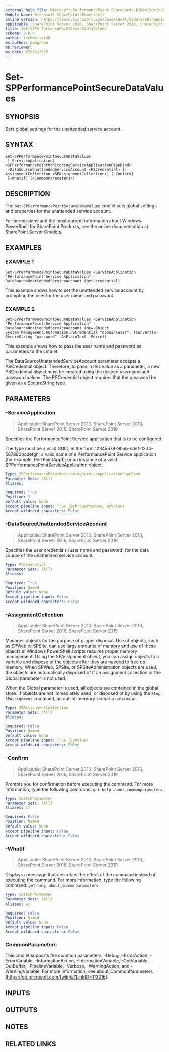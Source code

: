 ```yaml
---
external help file: Microsoft.PerformancePoint.Scorecards.BIMonitoringService.dll-help.xml
Module Name: Microsoft.SharePoint.Powershell
online version: https://learn.microsoft.com/powershell/module/sharepoint-server/set-spperformancepointsecuredatavalues
applicable: SharePoint Server 2010, SharePoint Server 2013, SharePoint Server 2016, SharePoint Server 2019
title: Set-SPPerformancePointSecureDataValues
schema: 2.0.0
author: techwriter40
ms.author: pamgreen
ms.reviewer:
ms.date: 07/16/2025
---
```


# Set-SPPerformancePointSecureDataValues

## SYNOPSIS
Sets global settings for the unattended service account.

## SYNTAX

```
Set-SPPerformancePointSecureDataValues
 [-ServiceApplication] <SPPerformancePointMonitoringServiceApplicationPipeBind>
 -DataSourceUnattendedServiceAccount <PSCredential> [-AssignmentCollection <SPAssignmentCollection>] [-Confirm]
 [-WhatIf] [<CommonParameters>]
```

## DESCRIPTION
The `Set-SPPerformancePointSecureDataValues` cmdlet sets global settings and properties for the unattended service account.

For permissions and the most current information about Windows PowerShell for SharePoint Products, see the online documentation at [SharePoint Server Cmdlets](https://learn.microsoft.com/powershell/sharepoint/sharepoint-server/sharepoint-server-cmdlets).

## EXAMPLES

### EXAMPLE 1
```
Set-SPPerformancePointSecureDataValues -ServiceApplication "PerformancePoint Service Application" -DataSourceUnattendedServiceAccount (get-credential)
```

This example shows how to set the unattended service account by prompting the user for the user name and password.

### EXAMPLE 2
```
Set-SPPerformancePointSecureDataValues -ServiceApplication "PerformancePoint Service Application" -DataSourceUnattendedServiceAccount (New-Object System.Management.Automation.PSCredential "domain\user", (ConvertTo-SecureString "password" -AsPlainText -Force))
```

This example shows how to pass the user name and password as parameters to the cmdlet.

The DataSourceUnattendedServiceAccount parameter accepts a PSCredential object.
Therefore, to pass in this value as a parameter, a new PSCredential object must be created using the desired username and password values.
The PSCredential object requires that the password be given as a SecureString type.

## PARAMETERS

### -ServiceApplication

> Applicable: SharePoint Server 2010, SharePoint Server 2013, SharePoint Server 2016, SharePoint Server 2019

Specifies the PerformancePoint Service application that is to be configured.

The type must be a valid GUID, in the form 12345678-90ab-cdef-1234-567890bcdefgh; a valid name of a PerformancePoint Service application (for example, PerfPointApp1); or an instance of a valid SPPerformancePointServiceApplication object.

```yaml
Type: SPPerformancePointMonitoringServiceApplicationPipeBind
Parameter Sets: (All)
Aliases:

Required: True
Position: 1
Default value: None
Accept pipeline input: True (ByPropertyName, ByValue)
Accept wildcard characters: False
```

### -DataSourceUnattendedServiceAccount

> Applicable: SharePoint Server 2010, SharePoint Server 2013, SharePoint Server 2016, SharePoint Server 2019

Specifies the user credentials (user name and password) for the data source of the unattended service account.

```yaml
Type: PSCredential
Parameter Sets: (All)
Aliases:

Required: True
Position: Named
Default value: None
Accept pipeline input: False
Accept wildcard characters: False
```

### -AssignmentCollection

> Applicable: SharePoint Server 2010, SharePoint Server 2013, SharePoint Server 2016, SharePoint Server 2019

Manages objects for the purpose of proper disposal.
Use of objects, such as SPWeb or SPSite, can use large amounts of memory and use of these objects in Windows PowerShell scripts requires proper memory management.
Using the SPAssignment object, you can assign objects to a variable and dispose of the objects after they are needed to free up memory.
When SPWeb, SPSite, or SPSiteAdministration objects are used, the objects are automatically disposed of if an assignment collection or the Global parameter is not used.

When the Global parameter is used, all objects are contained in the global store.
If objects are not immediately used, or disposed of by using the `Stop-SPAssignment` command, an out-of-memory scenario can occur.

```yaml
Type: SPAssignmentCollection
Parameter Sets: (All)
Aliases:

Required: False
Position: Named
Default value: None
Accept pipeline input: True (ByValue)
Accept wildcard characters: False
```

### -Confirm

> Applicable: SharePoint Server 2010, SharePoint Server 2013, SharePoint Server 2016, SharePoint Server 2019

Prompts you for confirmation before executing the command.
For more information, type the following command: `get-help about_commonparameters`

```yaml
Type: SwitchParameter
Parameter Sets: (All)
Aliases: cf

Required: False
Position: Named
Default value: None
Accept pipeline input: False
Accept wildcard characters: False
```

### -WhatIf

> Applicable: SharePoint Server 2010, SharePoint Server 2013, SharePoint Server 2016, SharePoint Server 2019

Displays a message that describes the effect of the command instead of executing the command.
For more information, type the following command: `get-help about_commonparameters`

```yaml
Type: SwitchParameter
Parameter Sets: (All)
Aliases: wi

Required: False
Position: Named
Default value: None
Accept pipeline input: False
Accept wildcard characters: False
```

### CommonParameters
This cmdlet supports the common parameters: -Debug, -ErrorAction, -ErrorVariable, -InformationAction, -InformationVariable, -OutVariable, -OutBuffer, -PipelineVariable, -Verbose, -WarningAction, and -WarningVariable. For more information, see about_CommonParameters (https://go.microsoft.com/fwlink/?LinkID=113216).

## INPUTS

## OUTPUTS

## NOTES

## RELATED LINKS

